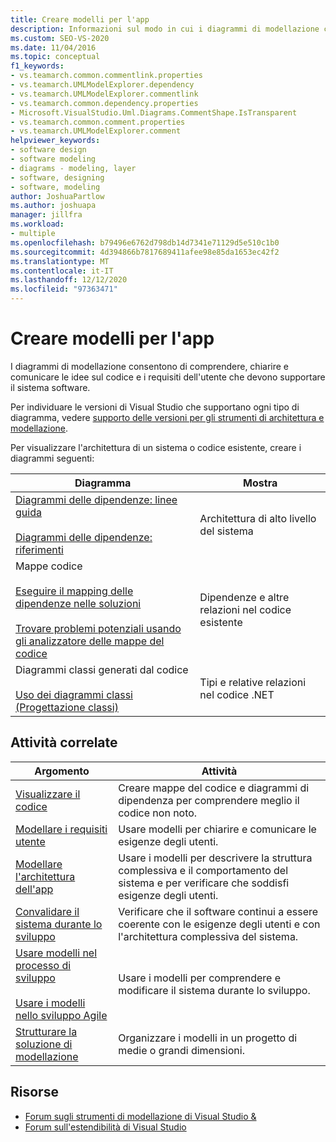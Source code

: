 ```yaml
---
title: Creare modelli per l'app
description: Informazioni sul modo in cui i diagrammi di modellazione consentono di comprendere, chiarire e comunicare idee sul codice e sui requisiti utente che il sistema software deve supportare.
ms.custom: SEO-VS-2020
ms.date: 11/04/2016
ms.topic: conceptual
f1_keywords:
- vs.teamarch.common.commentlink.properties
- vs.teamarch.UMLModelExplorer.dependency
- vs.teamarch.UMLModelExplorer.commentlink
- vs.teamarch.common.dependency.properties
- Microsoft.VisualStudio.Uml.Diagrams.CommentShape.IsTransparent
- vs.teamarch.common.comment.properties
- vs.teamarch.UMLModelExplorer.comment
helpviewer_keywords:
- software design
- software modeling
- diagrams - modeling, layer
- software, designing
- software, modeling
author: JoshuaPartlow
ms.author: joshuapa
manager: jillfra
ms.workload:
- multiple
ms.openlocfilehash: b79496e6762d798db14d7341e71129d5e510c1b0
ms.sourcegitcommit: 4d394866b7817689411afee98e85da1653ec42f2
ms.translationtype: MT
ms.contentlocale: it-IT
ms.lasthandoff: 12/12/2020
ms.locfileid: "97363471"
---
```

# <a name="create-models-for-your-app"></a>Creare modelli per l'app

I diagrammi di modellazione consentono di comprendere, chiarire e comunicare le idee sul codice e i requisiti dell'utente che devono supportare il sistema software.

Per individuare le versioni di Visual Studio che supportano ogni tipo di diagramma, vedere [supporto delle versioni per gli strumenti di architettura e modellazione](../modeling/what-s-new-for-design-in-visual-studio.md#VersionSupport).

Per visualizzare l'architettura di un sistema o codice esistente, creare i diagrammi seguenti:

|**Diagramma**|**Mostra**|
|-|-|
|[Diagrammi delle dipendenze: linee guida](../modeling/layer-diagrams-guidelines.md)<br /><br /> [Diagrammi delle dipendenze: riferimenti](../modeling/layer-diagrams-reference.md)|Architettura di alto livello del sistema|
|Mappe codice<br /><br /> [Eseguire il mapping delle dipendenze nelle soluzioni](../modeling/map-dependencies-across-your-solutions.md)<br /><br /> [Trovare problemi potenziali usando gli analizzatore delle mappe del codice](../modeling/find-potential-problems-using-code-map-analyzers.md)|Dipendenze e altre relazioni nel codice esistente|
|Diagrammi classi generati dal codice<br /><br /> [Uso dei diagrammi classi (Progettazione classi)](../ide/class-designer/designing-and-viewing-classes-and-types.md)|Tipi e relative relazioni nel codice .NET|

## <a name="related-tasks"></a>Attività correlate

|**Argomento**|**Attività**|
|-|-|
|[Visualizzare il codice](../modeling/visualize-code.md)|Creare mappe del codice e diagrammi di dipendenza per comprendere meglio il codice non noto.|
|[Modellare i requisiti utente](../modeling/model-user-requirements.md)|Usare modelli per chiarire e comunicare le esigenze degli utenti.|
|[Modellare l'architettura dell'app](../modeling/model-your-app-s-architecture.md)|Usare i modelli per descrivere la struttura complessiva e il comportamento del sistema e per verificare che soddisfi esigenze degli utenti.|
|[Convalidare il sistema durante lo sviluppo](../modeling/validate-your-system-during-development.md)|Verificare che il software continui a essere coerente con le esigenze degli utenti e con l'architettura complessiva del sistema.|
|[Usare modelli nel processo di sviluppo](../modeling/use-models-in-your-development-process.md)<br /><br /> [Usare i modelli nello sviluppo Agile](/previous-versions/ff398061(v=vs.140))|Usare i modelli per comprendere e modificare il sistema durante lo sviluppo.|
|[Strutturare la soluzione di modellazione](../modeling/structure-your-modeling-solution.md)|Organizzare i modelli in un progetto di medie o grandi dimensioni.|

## <a name="resources"></a>Risorse

- [Forum sugli strumenti di modellazione di Visual Studio &](https://social.msdn.microsoft.com/Forums/en-US/home?forum=vsarch)
- [Forum sull'estendibilità di Visual Studio](https://social.msdn.microsoft.com/Forums/vstudio/home?forum=vsx)